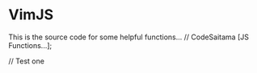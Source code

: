 # VimJS

This is the source code for some helpful functions...
// CodeSaitama [JS Functions...]; 

// Test one